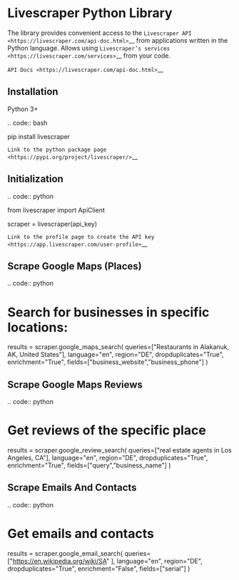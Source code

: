 Livescraper Python Library
=========================

The library provides convenient access to the `Livescraper
API <https://livescraper.com/api-doc.html>`__ from applications written
in the Python language. Allows using `Livescraper’s
services <https://livescraper.com/services>`__ from your code.

`API Docs <https://livescraper.com/api-doc.html>`__

Installation
------------

Python 3+

.. code:: bash

   pip install livescraper

`Link to the python package
page <https://pypi.org/project/livescraper/>`__

Initialization
--------------

.. code:: python

   from livescraper import ApiClient

   scraper = livescraper(api_key)

`Link to the profile page to create the API
key <https://app.livescraper.com/user-profile>`__

Scrape Google Maps (Places)
---------------------------

.. code:: python

   # Search for businesses in specific locations:
   results = scraper.google_maps_search(
        queries=["Restaurants in Alakanuk, AK, United States"], 
        language="en", 
        region="DE", 
        dropduplicates="True", 
        enrichment="True", 
        fields=["business_website","business_phone"]
    )

Scrape Google Maps Reviews
--------------------------

.. code:: python

   # Get reviews of the specific place
   results = scraper.google_review_search(
        queries=["real estate agents in Los Angeles, CA"], 
        language="en", 
        region="DE", 
        dropduplicates="True", 
        enrichment="True", 
        fields=["query","business_name"]
    )


Scrape Emails And Contacts 
-------------------------

.. code:: python

   # Get emails and contacts 
   results = scraper.google_email_search(
        queries=["https://en.wikipedia.org/wiki/SA" ], 
        language="en", 
        region="DE", 
        dropduplicates="True", 
        enrichment="False", 
        fields=["serial"]
    )
